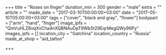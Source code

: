 +++
title = "Roses on finger"
duration_min = 300
gender = "male"
extra = ""
article = ""
made_date = "2017-03-10T00:00:00+03:00"
date = "2017-05-10T05:00:00+03:00"
tags = ["cover", "black and gray", "flower"]
bodypart = ["arm", "hand", "finger"]
image_ipfs = "QmVuHLZ6vqXvCha4nXQBNAuDpT9Wb5t29EqrMegQWy96Py"
images_ipfs = []
location_city = "Gatchina"
location_country = "Russia"
made_at_shop = "aid_tattoo"

+++
